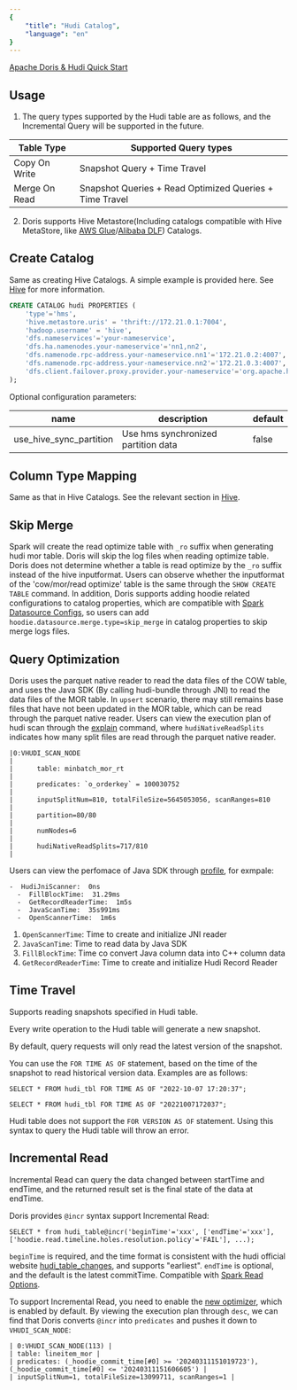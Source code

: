 ```yaml
---
{
    "title": "Hudi Catalog",
    "language": "en"
}
---
```


<!-- 
Licensed to the Apache Software Foundation (ASF) under one
or more contributor license agreements.  See the NOTICE file
distributed with this work for additional information
regarding copyright ownership.  The ASF licenses this file
to you under the Apache License, Version 2.0 (the
"License"); you may not use this file except in compliance
with the License.  You may obtain a copy of the License at

  http://www.apache.org/licenses/LICENSE-2.0

Unless required by applicable law or agreed to in writing,
software distributed under the License is distributed on an
"AS IS" BASIS, WITHOUT WARRANTIES OR CONDITIONS OF ANY
KIND, either express or implied.  See the License for the
specific language governing permissions and limitations
under the License.
-->

[Apache Doris & Hudi Quick Start](../../get-starting/quick-start/doris-hudi.md)

## Usage

1. The query types supported by the Hudi table are as follows, and the Incremental Query will be supported in the future.

|  Table Type   | Supported Query types  |
|  ----  | ----  |
| Copy On Write  | Snapshot Query + Time Travel |
| Merge On Read  | Snapshot Queries + Read Optimized Queries + Time Travel |

2. Doris supports Hive Metastore(Including catalogs compatible with Hive MetaStore, like [AWS Glue](./hive.md)/[Alibaba DLF](./dlf.md)) Catalogs.

## Create Catalog

Same as creating Hive Catalogs. A simple example is provided here. See [Hive](./hive.md) for more information.

```sql
CREATE CATALOG hudi PROPERTIES (
    'type'='hms',
    'hive.metastore.uris' = 'thrift://172.21.0.1:7004',
    'hadoop.username' = 'hive',
    'dfs.nameservices'='your-nameservice',
    'dfs.ha.namenodes.your-nameservice'='nn1,nn2',
    'dfs.namenode.rpc-address.your-nameservice.nn1'='172.21.0.2:4007',
    'dfs.namenode.rpc-address.your-nameservice.nn2'='172.21.0.3:4007',
    'dfs.client.failover.proxy.provider.your-nameservice'='org.apache.hadoop.hdfs.server.namenode.ha.ConfiguredFailoverProxyProvider'
);
```

Optional configuration parameters:

|name|description|default|
|---|---|---|
|use_hive_sync_partition|Use hms synchronized partition data|false|

## Column Type Mapping

Same as that in Hive Catalogs. See the relevant section in [Hive](./hive.md).

## Skip Merge
Spark will create the read optimize table with `_ro` suffix when generating hudi mor table. Doris will skip the log files when reading optimize table. Doris does not determine whether a table is read optimize by the `_ro` suffix instead of the hive inputformat. Users can observe whether the inputformat of the 'cow/mor/read optimize' table is the same through the `SHOW CREATE TABLE` command. In addition, Doris supports adding hoodie related configurations to catalog properties, which are compatible with [Spark Datasource Configs](https://hudi.apache.org/docs/configurations/#Read-Options), so users can add `hoodie.datasource.merge.type=skip_merge` in catalog properties to skip merge logs files.

## Query Optimization
Doris uses the parquet native reader to read the data files of the COW table, and uses the Java SDK (By calling hudi-bundle through JNI) to read the data files of the MOR table. In `upsert` scenario, there may still remains base files that have not been updated in the MOR table, which can be read through the parquet native reader. Users can view the execution plan of hudi scan through the [explain](../../query/query-analysis/query-analysis.md) command, where `hudiNativeReadSplits` indicates how many split files are read through the parquet native reader.
```
|0:VHUDI_SCAN_NODE                                                             |
|      table: minbatch_mor_rt                                                  |
|      predicates: `o_orderkey` = 100030752                                    |
|      inputSplitNum=810, totalFileSize=5645053056, scanRanges=810             |
|      partition=80/80                                                         |
|      numNodes=6                                                              |
|      hudiNativeReadSplits=717/810                                            |
```
Users can view the perfomace of Java SDK through [profile](../../admin-manual/fe/profile-action.md), for exmpale:
```
-  HudiJniScanner:  0ns
  -  FillBlockTime:  31.29ms
  -  GetRecordReaderTime:  1m5s
  -  JavaScanTime:  35s991ms
  -  OpenScannerTime:  1m6s
```
1. `OpenScannerTime`: Time to create and initialize JNI reader
2. `JavaScanTime`: Time to read data by Java SDK
3. `FillBlockTime`: Time co convert Java column data into C++ column data
4. `GetRecordReaderTime`: Time to create and initialize Hudi Record Reader

## Time Travel

Supports reading snapshots specified in Hudi table.

Every write operation to the Hudi table will generate a new snapshot.

By default, query requests will only read the latest version of the snapshot.

You can use the `FOR TIME AS OF` statement, based on the time of the snapshot to read historical version data. Examples are as follows:

`SELECT * FROM hudi_tbl FOR TIME AS OF "2022-10-07 17:20:37";`

`SELECT * FROM hudi_tbl FOR TIME AS OF "20221007172037";`

Hudi table does not support the `FOR VERSION AS OF` statement. Using this syntax to query the Hudi table will throw an error.

## Incremental Read

Incremental Read can query the data changed between startTime and endTime, and the returned result set is the final state of the data at endTime.

Doris provides `@incr` syntax support Incremental Read:
```
SELECT * from hudi_table@incr('beginTime'='xxx', ['endTime'='xxx'], ['hoodie.read.timeline.holes.resolution.policy'='FAIL'], ...);
```
`beginTime` is required, and the time format is consistent with the hudi official website [hudi_table_changes](https://hudi.apache.org/docs/0.14.0/quick-start-guide/#incremental-query), and supports "earliest". `endTime` is optional, and the default is the latest commitTime. Compatible with [Spark Read Options](https://hudi.apache.org/docs/0.14.0/configurations#Read-Options).

To support Incremental Read, you need to enable the [new optimizer](../../query/nereids/nereids), which is enabled by default. By viewing the execution plan through `desc`, we can find that Doris converts `@incr` into `predicates` and pushes it down to `VHUDI_SCAN_NODE`:

```
| 0:VHUDI_SCAN_NODE(113) |
| table: lineitem_mor |
| predicates: (_hoodie_commit_time[#0] >= '20240311151019723'), (_hoodie_commit_time[#0] <= '20240311151606605') |
| inputSplitNum=1, totalFileSize=13099711, scanRanges=1 |
```
